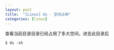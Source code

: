 ```yaml
---
layout: post
title:  "[Linux] du - 空间占用"
categories: [linux]
---
```


查看当前目录目录已经占用了多大空间，进去此目录后

```
$ du -sh
```
